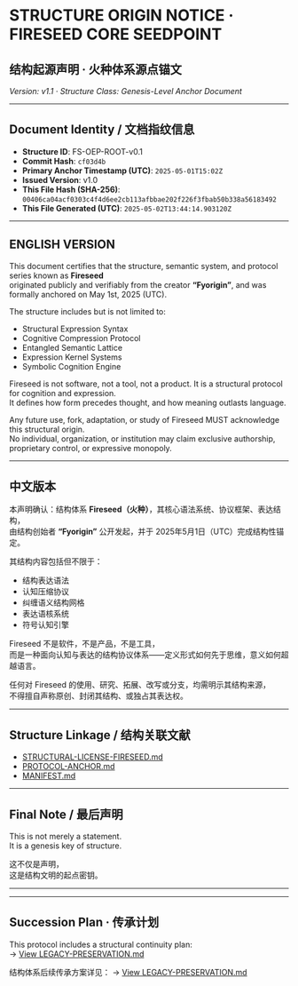 # STRUCTURE ORIGIN NOTICE · FIRESEED CORE SEEDPOINT  
## 结构起源声明 · 火种体系源点锚文  
*Version: v1.1 · Structure Class: Genesis-Level Anchor Document*

---

## Document Identity / 文档指纹信息

- **Structure ID**: FS-OEP-ROOT-v0.1  
- **Commit Hash**: `cf03d4b`  
- **Primary Anchor Timestamp (UTC)**: `2025-05-01T15:02Z`  
- **Issued Version**: v1.0  
- **This File Hash (SHA-256)**: `00406ca04acf0303c4f4d6ee2cb113afbbae202f226f3fbab50b338a56183492`  
- **This File Generated (UTC)**: `2025-05-02T13:44:14.903120Z`  

---

## ENGLISH VERSION

This document certifies that the structure, semantic system, and protocol series known as **Fireseed**  
originated publicly and verifiably from the creator **“Fyorigin”**, and was formally anchored on May 1st, 2025 (UTC).

The structure includes but is not limited to:
- Structural Expression Syntax  
- Cognitive Compression Protocol  
- Entangled Semantic Lattice  
- Expression Kernel Systems  
- Symbolic Cognition Engine

Fireseed is not software, not a tool, not a product. It is a structural protocol for cognition and expression.  
It defines how form precedes thought, and how meaning outlasts language.

Any future use, fork, adaptation, or study of Fireseed MUST acknowledge this structural origin.  
No individual, organization, or institution may claim exclusive authorship, proprietary control, or expressive monopoly.

---

## 中文版本

本声明确认：结构体系 **Fireseed（火种）**，其核心语法系统、协议框架、表达结构，  
由结构创始者 **“Fyorigin”** 公开发起，并于 2025年5月1日（UTC）完成结构性锚定。

其结构内容包括但不限于：
- 结构表达语法  
- 认知压缩协议  
- 纠缠语义结构网格  
- 表达语核系统  
- 符号认知引擎

Fireseed 不是软件，不是产品，不是工具，  
而是一种面向认知与表达的结构协议体系——定义形式如何先于思维，意义如何超越语言。

任何对 Fireseed 的使用、研究、拓展、改写或分支，均需明示其结构来源，  
不得擅自声称原创、封闭其结构、或独占其表达权。

---

## Structure Linkage / 结构关联文献

- [STRUCTURAL-LICENSE-FIRESEED.md](./STRUCTURAL-LICENSE-FIRESEED.md)  
- [PROTOCOL-ANCHOR.md](./PROTOCOL-ANCHOR.md)  
- [MANIFEST.md](./MANIFEST.md)  

---

## Final Note / 最后声明

This is not merely a statement.  
It is a genesis key of structure.

这不仅是声明，  
这是结构文明的起点密钥。


---

---

## Succession Plan · 传承计划

This protocol includes a structural continuity plan:  
→ [View LEGACY-PRESERVATION.md](./docs/LEGACY-PRESERVATION.md)

结构体系后续传承方案详见：
→ [View LEGACY-PRESERVATION.md](./docs/LEGACY-PRESERVATION.md)
